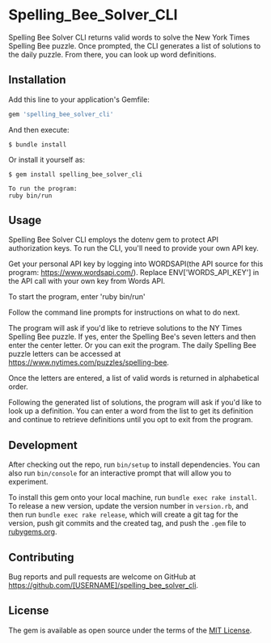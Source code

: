 # Spelling_Bee_Solver_CLI

Spelling Bee Solver CLI returns valid words to solve the New York Times Spelling Bee puzzle. Once prompted, the CLI generates a list of solutions to the daily puzzle. From there, you can look up word definitions. 

## Installation

Add this line to your application's Gemfile:

```ruby
gem 'spelling_bee_solver_cli'
```

And then execute:

    $ bundle install

Or install it yourself as:

    $ gem install spelling_bee_solver_cli

    To run the program:
    ruby bin/run

## Usage

Spelling Bee Solver CLI employs the dotenv gem to protect API authorization keys. To run the CLI, you'll need to provide your own API key.

Get your personal API key by logging into WORDSAPI(the API source for this program: https://www.wordsapi.com/). Replace ENV['WORDS_API_KEY'] in the API call with your own key from Words API.

To start the program, enter 'ruby bin/run'

Follow the command line prompts for instructions on what to do next.

The program will ask if you'd like to retrieve solutions to the NY Times Spelling Bee puzzle. If yes, enter the Spelling Bee's seven letters and then enter the center letter. Or you can exit the program. The daily Spelling Bee puzzle letters can be accessed at https://www.nytimes.com/puzzles/spelling-bee.

Once the letters are entered, a list of valid words is returned in alphabetical order.

Following the generated list of solutions, the program will ask if you'd like to look up a definition. You can enter a word from the list to get its definition and continue to retrieve definitions until you opt to exit from the program.  

## Development

After checking out the repo, run `bin/setup` to install dependencies. You can also run `bin/console` for an interactive prompt that will allow you to experiment.

To install this gem onto your local machine, run `bundle exec rake install`. To release a new version, update the version number in `version.rb`, and then run `bundle exec rake release`, which will create a git tag for the version, push git commits and the created tag, and push the `.gem` file to [rubygems.org](https://rubygems.org).

## Contributing

Bug reports and pull requests are welcome on GitHub at https://github.com/[USERNAME]/spelling_bee_solver_cli.

## License

The gem is available as open source under the terms of the [MIT License](https://opensource.org/licenses/MIT).
